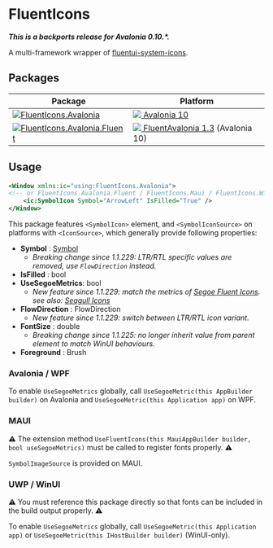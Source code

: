 # FluentIcons

**_This is a backports release for Avalonia 0.10.\*._**

A multi-framework wrapper of [fluentui-system-icons](https://github.com/microsoft/fluentui-system-icons).

## Packages

| Package                                                                                                                                                          | Platform                                                                                                                                                                            |
| ---------------------------------------------------------------------------------------------------------------------------------------------------------------- | ----------------------------------------------------------------------------------------------------------------------------------------------------------------------------------- |
| [![FluentIcons.Avalonia](https://badgen.net/badge/FluentIcons.Avalonia/v1.1.235)](https://www.nuget.org/packages/FluentIcons.Avalonia/1.1.235)                   | [![](https://cdn.jsdelivr.net/gh/davidxuang/FluentIcons@static/assets/avalonia.svg) Avalonia 10](https://www.nuget.org/packages/Avalonia/0.10.0)                                    |
| [![FluentIcons.Avalonia.Fluent](https://badgen.net/badge/FluentIcons.Avalonia.Fluent/v1.1.235)](https://www.nuget.org/packages/FluentIcons.Avalonia.Fluent/1.1.235) | [![](https://cdn.jsdelivr.net/gh/davidxuang/FluentIcons@static/assets/avalonia-fluent.svg) FluentAvalonia 1.3](https://www.nuget.org/packages/FluentAvaloniaUI/1.3.0) (Avalonia 10) |

## Usage

```xml
<Window xmlns:ic="using:FluentIcons.Avalonia">
<!-- or FluentIcons.Avalonia.Fluent / FluentIcons.Maui / FluentIcons.WinUI / FluentIcons.WPF -->
    <ic:SymbolIcon Symbol="ArrowLeft" IsFilled="True" />
</Window>
```

This package features `<SymbolIcon>` element, and `<SymbolIconSource>` on platforms with `<IconSource>`, which generally provide following properties:

-   **Symbol** : [Symbol](./FluentIcons.Common/Symbol.cs)
    -   _Breaking change since 1.1.229: LTR/RTL specific values are removed, use `FlowDirection` instead._
-   **IsFilled** : bool
-   **UseSegoeMetrics**: bool
    -   _New feature since 1.1.229: match the metrics of [Segoe Fluent Icons](https://learn.microsoft.com/en-us/windows/apps/design/style/segoe-fluent-icons-font). see also: [Seagull Icons](./seagull-icons/README.md)_
-   **FlowDirection** : FlowDirection
    -   _New feature since 1.1.229: switch between LTR/RTL icon variant._
-   **FontSize** : double
    -   _Breaking change since 1.1.225: no longer inherit value from parent element to match WinUI behaviours._
-   **Foreground** : Brush

### Avalonia / WPF

To enable `UseSegoeMetrics` globally, call `UseSegoeMetric(this AppBuilder builder)` on Avalonia and `UseSegoeMetric(this Application app)` on WPF.

### MAUI

⚠️ The extension method `UseFluentIcons(this MauiAppBuilder builder, bool useSegoeMetrics)` must be called to register fonts properly. ⚠️

`SymbolImageSource` is provided on MAUI.

### UWP / WinUI

⚠️ You must reference this package directly so that fonts can be included in the build output properly. ⚠️

To enable `UseSegoeMetrics` globally, call `UseSegoeMetric(this Application app)` or `UseSegoeMetric(this IHostBuilder builder)` (WinUI-only).

